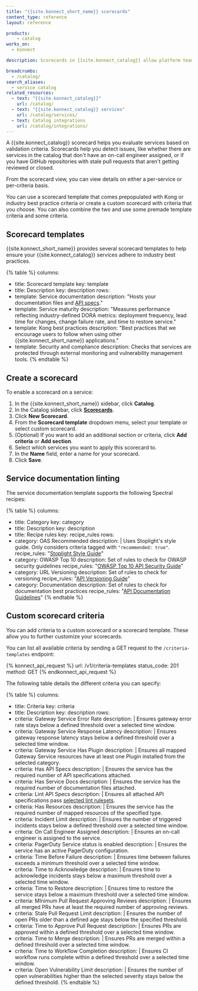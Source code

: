```yaml
---
title: "{{site.konnect_short_name}} scorecards"
content_type: reference
layout: reference

products:
    - catalog
works_on:
  - konnect

description: Scorecards in {{site.konnect_catalog}} allow platform teams to monitor services for compliance with Kong-recommended and industry-defined best practices in {{site.konnect_short_name}}.

breadcrumbs:
  - /catalog/
search_aliases:
  - service catalog
related_resources:
  - text: "{{site.konnect_catalog}}"
    url: /catalog/
  - text: "{{site.konnect_catalog}} services"
    url: /catalog/services/
  - text: Catalog integrations
    url: /catalog/integrations/
---
```


A {{site.konnect_catalog}} scorecard helps you evaluate services based on validation criteria. Scorecards help you detect issues, like whether there are services in the catalog that don't have an on-call engineer assigned, or if you have GitHub repositories with stale pull requests that aren't getting reviewed or closed. 

From the scorecard view, you can view details on either a per-service or per-criteria basis.

You can use a scorecard template that comes prepopulated with Kong or industry best practice criteria or create a custom scorecard with criteria that you choose. You can also combine the two and use some premade template criteria and some criteria.

## Scorecard templates

{{site.konnect_short_name}} provides several scorecard templates to help ensure your {{site.konnect_catalog}} services adhere to industry best practices.

<!--vale off-->
{% table %}
columns:
  - title: Scorecard template
    key: template
  - title: Description
    key: description
rows:
  - template: Service documentation
    description: "Hosts your documentation files and [API specs](https://apistylebook.stoplight.io/)."
  - template: Service maturity
    description: "Measures performance reflecting industry-defined DORA metrics: deployment frequency, lead time for changes, change failure rate, and time to restore service."
  - template: Kong best practices
    description: "Best practices that we encourage users to follow when using other {{site.konnect_short_name}} applications."
  - template: Security and compliance
    description: Checks that services are protected through external monitoring and vulnerability management tools.
{% endtable %}
<!--vale on-->

## Create a scorecard

To enable a scorecard on a service:

1. In the {{site.konnect_short_name}} sidebar, click **Catalog**.
1. In the Catalog sidebar, click **[Scorecards](https://cloud.konghq.com/service-catalog/scorecards)**.
1. Click **New Scorecard**.
1. From the **Scorecard template** dropdown menu, select your template or select custom scorecard.
1. (Optional) If you want to add an additional section or criteria, click **Add criteria** or **Add section**.
1. Select which services you want to apply this scorecard to.
1. In the **Name** field, enter a name for your scorecard.
1. Click **Save**. 


## Service documentation linting

The service documentation template supports the following Spectral recipes:

<!--vale off-->
{% table %}
columns:
  - title: Category
    key: category
  - title: Description
    key: description
  - title: Recipe rules
    key: recipe_rules
rows:
  - category: OAS Recommended
    description: |
      Uses Stoplight's style guide. Only considers criteria tagged with `"recommended: true"`.
    recipe_rules: "[Stoplight Style Guide](https://apistylebook.stoplight.io/docs/stoplight-style-guide)"
  - category: OWASP Top 10
    description: Set of rules to check for OWASP security guidelines
    recipe_rules: "[OWASP Top 10 API Security Guide](https://apistylebook.stoplight.io/docs/owasp-top-10-2023)"
  - category: URL Versioning
    description: Set of rules to check for versioning
    recipe_rules: "[API Versioning Guide](https://apistylebook.stoplight.io/docs/versioning)"
  - category: Documentation
    description: Set of rules to check for documentation best practices
    recipe_rules: "[API Documentation Guidelines](https://apistylebook.stoplight.io/docs/documentation)"
{% endtable %}
<!--vale on-->

## Custom scorecard criteria

You can add criteria to a custom scorecard or a scorecard template. These allow you to further customize your scorecards.

You can list all available criteria by sending a GET request to the `/criteria-templates` endpoint:

<!--vale off-->
{% konnect_api_request %}
url: /v1/criteria-templates
status_code: 201
method: GET
{% endkonnect_api_request %}
<!--vale on-->

The following table details the different criteria you can specify:

{% table %}
columns:
  - title: Criteria
    key: criteria
  - title: Description
    key: description
rows:
  - criteria: Gateway Service Error Rate
    description: |
      Ensures gateway error rate stays below a defined threshold over a selected time window.
  - criteria: Gateway Service Response Latency
    description: |
      Ensures gateway response latency stays below a defined threshold over a selected time window.
  - criteria: Gateway Service Has Plugin
    description: |
      Ensures all mapped Gateway Service resources have at least one Plugin installed from the selected category.
  - criteria: Has API Specs
    description: |
      Ensures the service has the required number of API specifications attached.
  - criteria: Has Service Docs
    description: |
      Ensures the service has the required number of documentation files attached.
  - criteria: Lint API Specs
    description: |
      Ensures all attached API specifications pass [selected lint rulesets](#service-documentation-linting).
  - criteria: Has Resources
    description: |
      Ensures the service has the required number of mapped resources of the specified type.
  - criteria: Incident Limit
    description: |
      Ensures the number of triggered incidents stays below a defined threshold over a selected time window.
  - criteria: On Call Engineer Assigned
    description: |
      Ensures an on-call engineer is assigned to the service.
  - criteria: PagerDuty Service status is enabled
    description: |
      Ensures the service has an active PagerDuty configuration.
  - criteria: Time Before Failure
    description: |
      Ensures time between failures exceeds a minimum threshold over a selected time window.
  - criteria: Time to Acknowledge
    description: |
      Ensures time to acknowledge incidents stays below a maximum threshold over a selected time window.
  - criteria: Time to Restore
    description: |
      Ensures time to restore the service stays below a maximum threshold over a selected time window.
  - criteria: MInimum Pull Request Approving Reviews
    description: |
      Ensures all merged PRs have at least the required number of approving reviews.
  - criteria: Stale Pull Request Limit
    description: |
      Ensures the number of open PRs older than a defined age stays below the specified threshold.
  - criteria: Time to Approve Pull Request
    description: |
      Ensures PRs are approved within a defined threshold over a selected time window.
  - criteria: Time to Merge
    description: |
      Ensures PRs are merged within a defined threshold over a selected time window.
  - criteria: Time to Workflow Completion
    description: |
      Ensures CI workflow runs complete within a defined threshold over a selected time window.
  - criteria: Open Vulnerability Limit
    description: |
      Ensures the number of open vulnerabilities higher than the selected severity stays below the defined threshold.
{% endtable %}
<!--vale on-->



